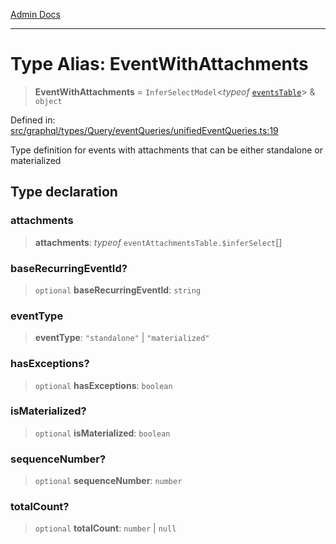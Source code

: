 [Admin Docs](/)

***

# Type Alias: EventWithAttachments

> **EventWithAttachments** = `InferSelectModel`\<*typeof* [`eventsTable`](../../../../../../drizzle/tables/events/variables/eventsTable.md)\> & `object`

Defined in: [src/graphql/types/Query/eventQueries/unifiedEventQueries.ts:19](https://github.com/gautam-divyanshu/talawa-api/blob/22f85ff86fcf5f38b53dcdb9fe90ab33ea32d944/src/graphql/types/Query/eventQueries/unifiedEventQueries.ts#L19)

Type definition for events with attachments that can be either standalone or materialized

## Type declaration

### attachments

> **attachments**: *typeof* `eventAttachmentsTable.$inferSelect`[]

### baseRecurringEventId?

> `optional` **baseRecurringEventId**: `string`

### eventType

> **eventType**: `"standalone"` \| `"materialized"`

### hasExceptions?

> `optional` **hasExceptions**: `boolean`

### isMaterialized?

> `optional` **isMaterialized**: `boolean`

### sequenceNumber?

> `optional` **sequenceNumber**: `number`

### totalCount?

> `optional` **totalCount**: `number` \| `null`
